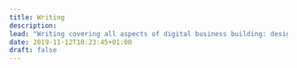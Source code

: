 ```yaml
---
title: Writing
description: 
lead: "Writing covering all aspects of digital business building: design, product, tech, legal, data, sales, marketing, research, and finance."
date: 2019-11-12T10:23:45+01:00
draft: false
---
```

